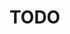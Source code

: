 # TODO

<!-- Specify TODOs in this format -->
<!-- [ ] Unfinished task -->
<!-- [X] Completed task -->
